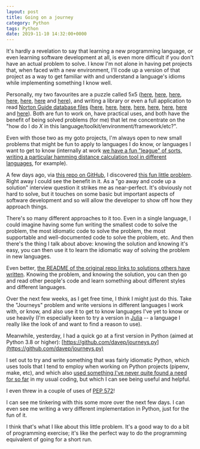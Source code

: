 ```yaml
---
layout: post
title: Going on a journey
category: Python
tags: Python
date: 2019-11-10 14:32:00+0000
---
```


It's hardly a revelation to say that learning a new programming language, or
even learning software development at all, is even more difficult if you
don't have an actual problem to solve. I know I'm not alone in having pet
projects that, when faced with a new environment, I'll code up a version of
that project as a way to get familiar with and understand a language's
idioms while implementing something I know well.

Personally, my two favourites are a puzzle called 5x5
([here](https://github.com/davep/5x5.xml),
[here](https://github.com/davep/Chrome-5x5),
[here](https://github.com/davep/5x5-for-Chrome),
[here](https://github.com/davep/5x5-Palm),
[here](https://github.com/davep/5x5.el),
[here](https://github.com/davep/5x5-react) and
[here](http://davep.org/misc/5x5/)), and writing a library or even a full
application to read [Norton Guide database
files](https://en.wikipedia.org/wiki/Norton_Guides)
([here](https://github.com/davep/ng2html),
[here](https://github.com/davep/w3ng),
[here](https://github.com/davep/eg-OS2),
[here](https://github.com/davep/weg1013),
[here](https://github.com/davep/weg), [here](https://github.com/davep/eg),
[here](https://github.com/davep/eg.el) and
[here](https://github.com/davep/jsNG)). Both are fun to work on, have
practical uses, and both have the benefit of being solved problems (for me)
that let me concentrate on the "how do I do *X* in this
language/toolkit/environment/framework/etc?".

Even with those two as my goto projects, I'm always open to new small
problems that might be fun to apply to languages I do know, or languages I
want to get to know (internally at work [we have a fun "league" of sorts,
writing a particular hamming distance calculation tool in different
languages](https://twitter.com/davepdotorg/status/1123952281156751361), for
example).

A few days ago, via [this repo on
GitHub](https://github.com/Lethrir/Journeys), I discovered [this fun little
problem](https://github.com/mikehadlow/Journeys). Right away I could see the
benefit in it. As a "go away and code up a solution" interview question it
strikes me as near-perfect. It's obviously not hard to solve, but it touches
on some basic but important aspects of software development and so will
allow the developer to show off how they approach things.

There's so many different approaches to it too. Even in a single language, I
could imagine having some fun writing the smallest code to solve the
problem, the most idiomatic code to solve the problem, the most supportable
and well-documented code to solve the problem, etc. And then there's the
thing I talk about above: knowing the solution and knowing it's easy, you
can then use it to learn the idiomatic way of solving the problem in new
languages.

Even better, [the README of the original repo links to solutions others have
written](https://github.com/mikehadlow/Journeys#other-solutions). Knowing
the problem, and knowing the solution, you can then go and read other
people's code and learn something about different styles and different
languages.

Over the next few weeks, as I get free time, I think I might just do this.
Take the "Journeys" problem and write versions in different languages I work
with, or know, and also use it to get to know languages I've yet to know or
use heavily (I'm especially keen to try a version in
[Julia](https://julialang.org/) -- a language I really like the look of and
want to find a reason to use).

Meanwhile, yesterday, I had a quick go at a first version in Python (aimed
at Python 3.8 or higher):
[https://github.com/davep/journeys.py](https://github.com/davep/journeys.py)

I set out to try and write something that was fairly idiomatic Python, which
uses tools that I tend to employ when working on Python projects (pipenv,
make, etc), and which also [used something I've never quite found a need for
so far](https://docs.python.org/3/library/dataclasses.html) in my usual
coding, but which I can see being useful and helpful.

I even threw in a couple of uses of [PEP
572](https://www.python.org/dev/peps/pep-0572/)!

I can see me tinkering with this some more over the next few days. I can
even see me writing a very different implementation in Python, just for the
fun of it.

I think that's what I like about this little problem. It's a good way to do
a bit of programming exercise; it's like the perfect way to do the
programming equivalent of going for a short run.

[//]: # (2019-11-10-going-on-a-journey.md ends here)
